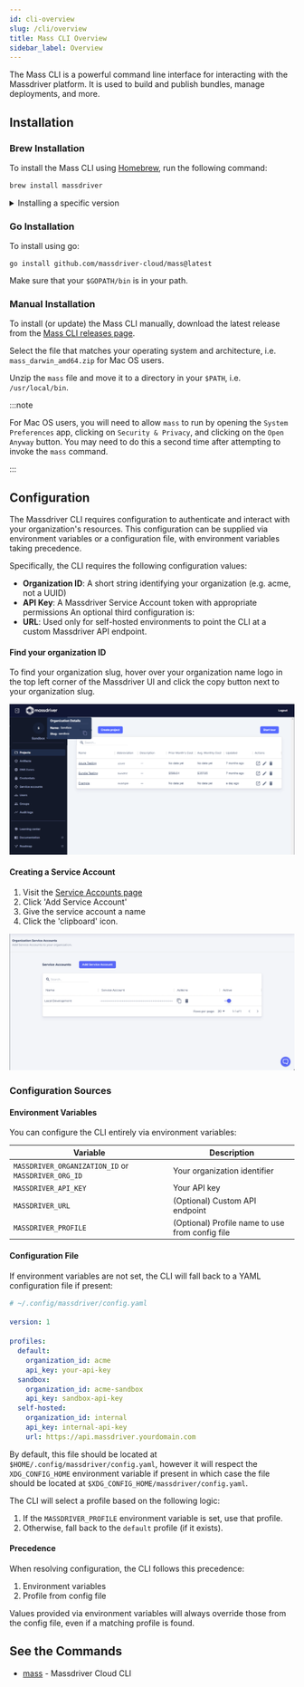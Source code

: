 ```yaml
---
id: cli-overview
slug: /cli/overview
title: Mass CLI Overview
sidebar_label: Overview
---
```


The Mass CLI is a powerful command line interface for interacting with the Massdriver platform. It is used to build and publish bundles, manage deployments, and more.

## Installation

### Brew Installation

To install the Mass CLI using [Homebrew](https://formulae.brew.sh/formula/massdriver), run the following command:

```bash
brew install massdriver
```

<details>
    <summary>Installing a specific version</summary>

To install a specific version of the Mass CLI, follow these steps:


1. Find the version you want to install from the [Mass CLI homebrew-core commit history](https://github.com/Homebrew/homebrew-core/commits/HEAD/Formula/m/massdriver.rb)
2. Copy the commit hash of the version you want to install. **NOTE:** Copy the commit hash for `massdriver: update x.y.z bottle` commit.
3. Run the following command to install the specific version:

*(If you have already installed the Mass CLI, you will need to uninstall it first using `brew uninstall massdriver`)*

```bash
curl -L https://raw.githubusercontent.com/Homebrew/homebrew-core/<commit-hash-here>/Formula/m/massdriver.rb > massdriver.rb && brew install massdriver.rb
```

If you want to pin the version you installed, run the following command:

```bash
brew pin massdriver
```

</details>

### Go Installation

To install using go:

```shell
go install github.com/massdriver-cloud/mass@latest
```

Make sure that your `$GOPATH/bin` is in your path.

### Manual Installation

To install (or update) the Mass CLI manually, download the latest release from the [Mass CLI releases page](https://github.com/massdriver-cloud/mass/releases).

Select the file that matches your operating system and architecture, i.e. `mass_darwin_amd64.zip` for Mac OS users.

Unzip the `mass` file and move it to a directory in your `$PATH`, i.e. `/usr/local/bin`.

:::note

For Mac OS users, you will need to allow `mass` to run by opening the `System Preferences` app, clicking on `Security & Privacy`, and clicking on the `Open Anyway` button. You may need to do this a second time after attempting to invoke the `mass` command.

:::

## Configuration

The Massdriver CLI requires configuration to authenticate and interact with your organization's resources. This configuration can be supplied via environment variables or a configuration file, with environment variables taking precedence.

Specifically, the CLI requires the following configuration values:
* **Organization ID**: A short string identifying your organization (e.g. acme, not a UUID)
* **API Key**: A Massdriver Service Account token with appropriate permissions
An optional third configuration is:
* **URL**: Used only for self-hosted environments to point the CLI at a custom Massdriver API endpoint.

#### Find your organization ID

To find your organization slug, hover over your organization name logo in the top left corner of the Massdriver UI and click the copy button next to your organization slug.

![Finding your Org ID](../applications/org-id.png)

#### Creating a Service Account

1. Visit the [Service Accounts page](https://app.massdriver.cloud/service-accounts)
2. Click 'Add Service Account'
3. Give the service account a name
4. Click the 'clipboard' icon.

![](../security/service-accounts.png)

### Configuration Sources

#### Environment Variables

You can configure the CLI entirely via environment variables:

| Variable | Description |
|---|---|
| `MASSDRIVER_ORGANIZATION_ID` or `MASSDRIVER_ORG_ID` | Your organization identifier |
| `MASSDRIVER_API_KEY` | Your API key |
| `MASSDRIVER_URL` | (Optional) Custom API endpoint |
| `MASSDRIVER_PROFILE` | (Optional) Profile name to use from config file |

#### Configuration File

If environment variables are not set, the CLI will fall back to a YAML configuration file if present:

```yaml
# ~/.config/massdriver/config.yaml

version: 1

profiles:
  default:
    organization_id: acme
    api_key: your-api-key
  sandbox:
    organization_id: acme-sandbox
    api_key: sandbox-api-key
  self-hosted:
    organization_id: internal
    api_key: internal-api-key
    url: https://api.massdriver.yourdomain.com
```

By default, this file should be located at `$HOME/.config/massdriver/config.yaml`, however it will respect the `XDG_CONFIG_HOME` environment variable if present in which case the file should be located at `$XDG_CONFIG_HOME/massdriver/config.yaml`.

The CLI will select a profile based on the following logic:

1. If the `MASSDRIVER_PROFILE` environment variable is set, use that profile.
2. Otherwise, fall back to the `default` profile (if it exists).

#### Precedence

When resolving configuration, the CLI follows this precedence:

1. Environment variables
2. Profile from config file

Values provided via environment variables will always override those from the config file, even if a matching profile is found.

## See the Commands

* [mass](/cli/commands/mass)	 - Massdriver Cloud CLI

